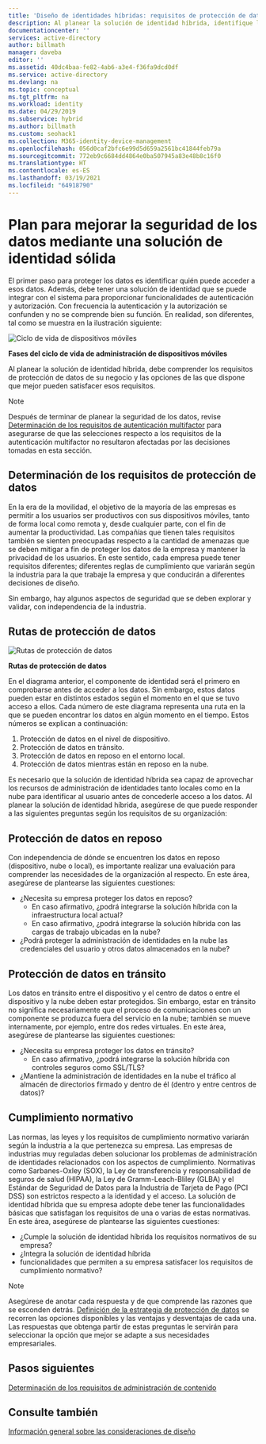 ```yaml
---
title: 'Diseño de identidades híbridas: requisitos de protección de datos en Azure | Microsoft Docs'
description: Al planear la solución de identidad híbrida, identifique los requisitos de protección de datos de su empresa y las opciones disponibles que mejor satisfacen esos requisitos.
documentationcenter: ''
services: active-directory
author: billmath
manager: daveba
editor: ''
ms.assetid: 40dc4baa-fe82-4ab6-a3e4-f36fa9dcd0df
ms.service: active-directory
ms.devlang: na
ms.topic: conceptual
ms.tgt_pltfrm: na
ms.workload: identity
ms.date: 04/29/2019
ms.subservice: hybrid
ms.author: billmath
ms.custom: seohack1
ms.collection: M365-identity-device-management
ms.openlocfilehash: 056d0caf2bfc6e99d5d659a2561bc41844feb79a
ms.sourcegitcommit: 772eb9c6684dd4864e0ba507945a83e48b8c16f0
ms.translationtype: HT
ms.contentlocale: es-ES
ms.lasthandoff: 03/19/2021
ms.locfileid: "64918790"
---
```

# <a name="plan-for-enhancing-data-security-through-a-strong-identity-solution"></a>Plan para mejorar la seguridad de los datos mediante una solución de identidad sólida
El primer paso para proteger los datos es identificar quién puede acceder a esos datos. Además, debe tener una solución de identidad que se puede integrar con el sistema para proporcionar funcionalidades de autenticación y autorización. Con frecuencia la autenticación y la autorización se confunden y no se comprende bien su función. En realidad, son diferentes, tal como se muestra en la ilustración siguiente:

![Ciclo de vida de dispositivos móviles](./media/plan-hybrid-identity-design-considerations/mobile-devicemgt-lifecycle.png)

**Fases del ciclo de vida de administración de dispositivos móviles**

Al planear la solución de identidad híbrida, debe comprender los requisitos de protección de datos de su negocio y las opciones de las que dispone que mejor pueden satisfacer esos requisitos.

> [!NOTE]
> Después de terminar de planear la seguridad de los datos, revise [Determinación de los requisitos de autenticación multifactor](plan-hybrid-identity-design-considerations-multifactor-auth-requirements.md) para asegurarse de que las selecciones respecto a los requisitos de la autenticación multifactor no resultaron afectadas por las decisiones tomadas en esta sección.
> 
> 

## <a name="determine-data-protection-requirements"></a>Determinación de los requisitos de protección de datos
En la era de la movilidad, el objetivo de la mayoría de las empresas es permitir a los usuarios ser productivos con sus dispositivos móviles, tanto de forma local como remota y, desde cualquier parte, con el fin de aumentar la productividad. Las compañías que tienen tales requisitos también se sienten preocupadas respecto a la cantidad de amenazas que se deben mitigar a fin de proteger los datos de la empresa y mantener la privacidad de los usuarios. En este sentido, cada empresa puede tener requisitos diferentes; diferentes reglas de cumplimiento que variarán según la industria para la que trabaje la empresa y que conducirán a diferentes decisiones de diseño. 

Sin embargo, hay algunos aspectos de seguridad que se deben explorar y validar, con independencia de la industria.

## <a name="data-protection-paths"></a>Rutas de protección de datos
![Rutas de protección de datos](./media/plan-hybrid-identity-design-considerations/data-protection-paths.png)

**Rutas de protección de datos**

En el diagrama anterior, el componente de identidad será el primero en comprobarse antes de acceder a los datos. Sin embargo, estos datos pueden estar en distintos estados según el momento en el que se tuvo acceso a ellos. Cada número de este diagrama representa una ruta en la que se pueden encontrar los datos en algún momento en el tiempo. Estos números se explican a continuación:

1. Protección de datos en el nivel de dispositivo.
2. Protección de datos en tránsito.
3. Protección de datos en reposo en el entorno local.
4. Protección de datos mientras están en reposo en la nube.

Es necesario que la solución de identidad híbrida sea capaz de aprovechar los recursos de administración de identidades tanto locales como en la nube para identificar al usuario antes de concederle acceso a los datos. Al planear la solución de identidad híbrida, asegúrese de que puede responder a las siguientes preguntas según los requisitos de su organización:

## <a name="data-protection-at-rest"></a>Protección de datos en reposo
Con independencia de dónde se encuentren los datos en reposo (dispositivo, nube o local), es importante realizar una evaluación para comprender las necesidades de la organización al respecto. En este área, asegúrese de plantearse las siguientes cuestiones:

* ¿Necesita su empresa proteger los datos en reposo?
  * En caso afirmativo, ¿podrá integrarse la solución híbrida con la infraestructura local actual?
  * En caso afirmativo, ¿podrá integrarse la solución híbrida con las cargas de trabajo ubicadas en la nube?
* ¿Podrá proteger la administración de identidades en la nube las credenciales del usuario y otros datos almacenados en la nube?

## <a name="data-protection-in-transit"></a>Protección de datos en tránsito
Los datos en tránsito entre el dispositivo y el centro de datos o entre el dispositivo y la nube deben estar protegidos. Sin embargo, estar en tránsito no significa necesariamente que el proceso de comunicaciones con un componente se produzca fuera del servicio en la nube; también se mueve internamente, por ejemplo, entre dos redes virtuales. En este área, asegúrese de plantearse las siguientes cuestiones:

* ¿Necesita su empresa proteger los datos en tránsito?
  * En caso afirmativo, ¿podrá integrarse la solución híbrida con controles seguros como SSL/TLS?
* ¿Mantiene la administración de identidades en la nube el tráfico al almacén de directorios firmado y dentro de él (dentro y entre centros de datos)?

## <a name="compliance"></a>Cumplimiento normativo
Las normas, las leyes y los requisitos de cumplimiento normativo variarán según la industria a la que pertenezca su empresa. Las empresas de industrias muy reguladas deben solucionar los problemas de administración de identidades relacionados con los aspectos de cumplimiento. Normativas como Sarbanes-Oxley (SOX), la Ley de transferencia y responsabilidad de seguros de salud (HIPAA), la Ley de Gramm-Leach-Bliley (GLBA) y el Estándar de Seguridad de Datos para la Industria de Tarjeta de Pago (PCI DSS) son estrictos respecto a la identidad y el acceso. La solución de identidad híbrida que su empresa adopte debe tener las funcionalidades básicas que satisfagan los requisitos de una o varias de estas normativas. En este área, asegúrese de plantearse las siguientes cuestiones:

* ¿Cumple la solución de identidad híbrida los requisitos normativos de su empresa?
* ¿Integra la solución de identidad híbrida 
* funcionalidades que permiten a su empresa satisfacer los requisitos de cumplimiento normativo? 

> [!NOTE]
> Asegúrese de anotar cada respuesta y de que comprende las razones que se esconden detrás. [Definición de la estrategia de protección de datos](plan-hybrid-identity-design-considerations-data-protection-strategy.md) se recorren las opciones disponibles y las ventajas y desventajas de cada una.  Las respuestas que obtenga partir de estas preguntas le servirán para seleccionar la opción que mejor se adapte a sus necesidades empresariales.
> 
> 

## <a name="next-steps"></a>Pasos siguientes
 [Determinación de los requisitos de administración de contenido](plan-hybrid-identity-design-considerations-contentmgt-requirements.md)

## <a name="see-also"></a>Consulte también
[Información general sobre las consideraciones de diseño](plan-hybrid-identity-design-considerations-overview.md)

